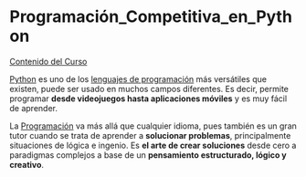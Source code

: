 # Programación_Competitiva_en_Python

[Contenido del Curso](https://github.com/RuddyGuerrero/Clases_Python/blob/093d3a51e9e71409c71dbafe6e1aca8e4143ee17/Programaci%C3%B3n_Competitiva_en_Python/Agenda.md)

[Python](https://es.wikipedia.org/wiki/Python) es uno de los [lenguajes de programación](https://es.wikipedia.org/wiki/Lenguaje_de_programaci%C3%B3n) más versátiles que existen, puede ser usado en muchos campos diferentes. Es decir, permite programar **desde videojuegos hasta aplicaciones móviles** y es muy fácil de aprender.

La [Programación](https://es.wikipedia.org/wiki/Programaci%C3%B3n) va más allá que cualquier idioma, pues también es un gran tutor cuando se trata de aprender a **solucionar problemas**, principalmente situaciones de lógica e ingenio. Es **el arte de crear soluciones** desde cero a paradigmas complejos a base de un **pensamiento estructurado, lógico y creativo**.
